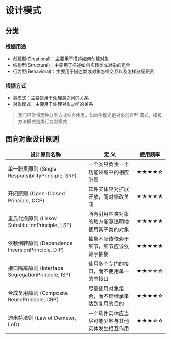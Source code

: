 # 设计模式

## 分类

### 根据用途

- 创建型(Creational)：主要用于描述如何创建对象
- 结构型(Structural)：主要用于描述如何实现类或对象的组合
- 行为型(Behavioral)：主要用于描述类或对象怎样交互以及怎样分配职责

### 根据方式

- 类模式：主要是用于处理类之间的关系
- 对象模式：主要用于处理对象之间的关系

>我们经常将两种分类方式结合使用，如单例模式是对象创建型
模式，模板方法模式是类行为型模式

## 面向对象设计原则

|设计原则名称| 定 义| 使用频率
------------|------|-------------
|单一职责原则 (Single ResponsibilityPrinciple, SRP)| 一个类只负责一个功能领域中的相应职责 |★★★★☆|
开闭原则 (Open-Closed Principle, OCP)| 软件实体应对扩展开放，而对修改关闭| ★★★★★|
|里氏代换原则 (Liskov SubstitutionPrinciple, LSP)|所有引用基类对象的地方能够透明地使用其子类的对象|★★★★★|
|依赖倒转原则 (Dependence InversionPrinciple, DIP)|抽象不应该依赖于细节，细节应该依赖于抽象|★★★★★|
|接口隔离原则 (Interface SegregationPrinciple, ISP)|使用多个专门的接口，而不使用单一的总接口|★★☆☆☆|
|合成复用原则 (Composite ReusePrinciple, CRP)|尽量使用对象组合，而不是继承来达到复用的目的|★★★★☆
|迪米特法则 (Law of Demeter, LoD)| 一个软件实体应当尽可能少地与其他实体发生相互作用|★★★☆☆
